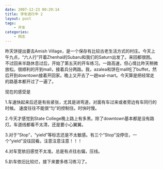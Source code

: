 ```yaml
---
date: 2007-12-23 00:29:14
title: 学车进行中 2
layout: post
tags:
    - 开车
categories:
    - 网志
---
```

昨天饼提出要去Amish Village，是一个保存有比较古老生活方式的村庄。今天上午九点，“六人行”开着Zhenhai的Subaru和我们的Saturn出发了。来回都很困。不过回来半路休息过后，开始了第五天的开车练习。一路高速，但心情比昨天稍微放松。很顺利的开到mall，接着兵分两路。我，azalea和饼在mall吃了buffet，然后开到downtown接着开回家。晚上又开去了一趟wal-mart。今天算是把经常走的路基本都开过了一遍了。

现在的感受是

1.车速快起来后还是有些紧张，尤其是进弯道，对面有车过来或者旁边有车同行的时候。 速度往往不能很“匀”的控制住。时快时慢。

2.今天才感觉到State College晚上路上有多黑。除了downtown基本都是没有路灯。车道线都看不太清，还是要小心翼翼。

3.对于“Stop”，“yield”等标志还是不太敏感。有三个“Stop”没停住，一个“yield”没往回看。注意注意注意！！！

4.对车宽依旧感觉不太准。总是有点往右偏，压线。

5.趴车依旧比较烂，接下来要多练习练习了。
